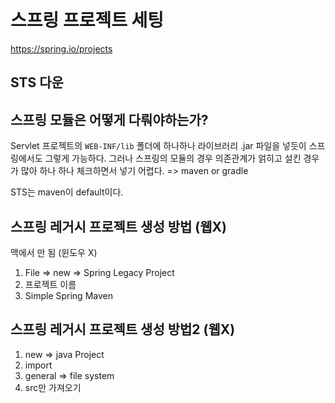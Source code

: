 # 스프링 프로젝트 세팅

https://spring.io/projects

## STS 다운

## 스프링 모듈은 어떻게 다뤄야하는가?

Servlet 프로젝트의 `WEB-INF/lib` 폴더에 하나하나 라이브러리 .jar 파일을 넣듯이 스프링에서도 그렇게 가능하다. 그러나 스프링의 모듈의 경우 의존관계가 얽히고 설킨 경우가 많아 하나 하나 체크하면서 넣기 어렵다. => maven or gradle

STS는 maven이 default이다.

## 스프링 레거시 프로젝트 생성 방법 (웹X)

맥에서 만 됨 (윈도우 X)

1. File => new => Spring Legacy Project
2. 프로젝트 이름
3. Simple Spring Maven

## 스프링 레거시 프로젝트 생성 방법2 (웹X)

1. new => java Project
2. import
3. general => file system
4. src만 가져오기
